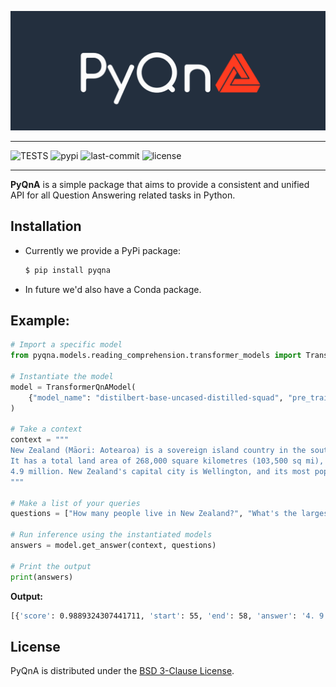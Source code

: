 ![img](docs/images/logo.png)
<hr>

![TESTS](https://img.shields.io/github/workflow/status/programmer290399/pyqna/Python%20application?style=for-the-badge) 
![pypi](https://img.shields.io/pypi/v/pyqna?style=for-the-badge) 
![last-commit](https://img.shields.io/github/last-commit/programmer290399/pyqna?style=for-the-badge)
![license](https://img.shields.io/pypi/l/pyqna?style=for-the-badge)

<hr>

**PyQnA** is a simple package that aims to provide a consistent and unified API for all Question Answering related tasks in Python. 


## Installation 
* Currently we provide a PyPi package:
    ```bash
    $ pip install pyqna
    ```
* In future we'd also have a Conda package.

## Example:

```python
# Import a specific model
from pyqna.models.reading_comprehension.transformer_models import TransformerQnAModel

# Instantiate the model
model = TransformerQnAModel(
    {"model_name": "distilbert-base-uncased-distilled-squad", "pre_trained": True}
)

# Take a context 
context = """ 
New Zealand (Māori: Aotearoa) is a sovereign island country in the southwestern Pacific Ocean.
It has a total land area of 268,000 square kilometres (103,500 sq mi), and a population of
4.9 million. New Zealand's capital city is Wellington, and its most populous city is Auckland.
"""

# Make a list of your queries
questions = ["How many people live in New Zealand?", "What's the largest city?"]

# Run inference using the instantiated models
answers = model.get_answer(context, questions)

# Print the output
print(answers)
```
**Output:**
```bash
[{'score': 0.9889324307441711, 'start': 55, 'end': 58, 'answer': '4. 9 million'}, {'score': 0.31774288415908813, 'start': 74, 'end': 74, 'answer': 'auckland'}]
```

## License

PyQnA is distributed under the [BSD 3-Clause License](https://github.com/programmer290399/pyqna/blob/main/LICENSE).

